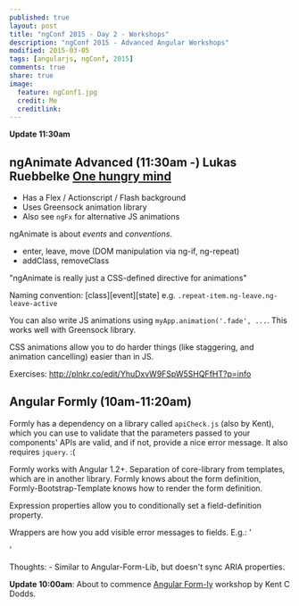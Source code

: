 ```yaml
---
published: true
layout: post
title: "ngConf 2015 - Day 2 - Workshops"
description: "ngConf 2015 - Advanced Angular Workshops"
modified: 2015-03-05
tags: [angularjs, ngConf, 2015]
comments: true
share: true 
image:
  feature: ngConf1.jpg
  credit: Me
  creditlink: 
---
```


**Update 11:30am** 

## ngAnimate Advanced (11:30am -) Lukas Ruebbelke [One hungry mind](http://onehungrymind.com/)
- Has a Flex / Actionscript / Flash background
- Uses Greensock animation library
- Also see `ngFx` for alternative JS animations

ngAnimate is about *events* and *conventions*.
- enter, leave, move (DOM manipulation via ng-if, ng-repeat)
- addClass, removeClass

"ngAnimate is really just a CSS-defined directive for animations"

Naming convention: \[class\]\[event\]\[state\] e.g. `.repeat-item.ng-leave.ng-leave-active`

You can also write JS animations using `myApp.animation('.fade', ...`. This works well with Greensock library.

CSS animations allow you to do harder things (like staggering, and animation cancelling) easier than in JS.

Exercises: http://plnkr.co/edit/YhuDxvW9FSpW5SHQFfHT?p=info



## Angular Formly (10am-11:20am)

Formly has a dependency on a library called `apiCheck.js` (also by Kent), which you can use to validate that the parameters passed to your
components' APIs are valid, and if not, provide a nice error message. It also requires `jquery`. :(

Formly works with Angular 1.2+. Separation of core-library from templates, which are in another library.
Formly knows about the form definition, Formly-Bootstrap-Template knows how to render the form definition.

Expression properties allow you to conditionally set a field-definition property.

Wrappers are how you add visible error messages to fields. E.g.: '<formly-transclude></formly-transclude><div my-messages="options"></div>'

Thoughts: - Similar to Angular-Form-Lib, but doesn't sync ARIA properties.


**Update 10:00am**: About to commence [Angular Form-ly](https://github.com/formly-js/angular-formly) workshop by Kent C Dodds.

